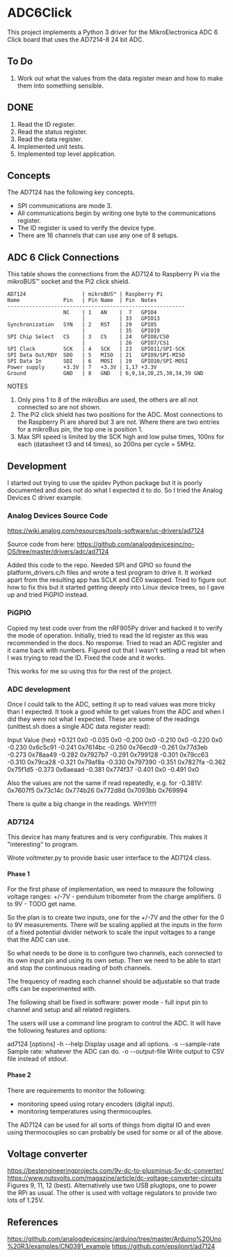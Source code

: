 # ADC6Click

This project implements a Python 3 driver for the MikroElectronica ADC 6 Click
board that uses the AD7214-8 24 bit ADC.

## To Do
1. Work out what the values from the data register mean and how to make them into something sensible.

## DONE
1. Read the ID register.
1. Read the status register.
1. Read the data register.
1. Implemented unit tests.
1. Implemented top level application.

## Concepts
The AD7124 has the following key concepts.

* SPI communications are mode 3.
* All communications begin by writing one byte to the communications
register.
* The ID register is used to verify the device type.
* There are 16 channels that can use any one of 8 setups.


## ADC 6 Click Connections

This table shows the connections from the AD7124 to Raspberry Pi via the
mikroBUS™ socket and the Pi2 click shield.

    AD7124                  | mikroBUS™ | Raspberry Pi
    Name              Pin   | Pin Name  | Pin  Notes
    ---------------------------------------------------------
                      NC    | 1   AN    |  7   GPIO4
                            |           | 33   GPIO13
    Synchronization   SYN   | 2   RST   | 29   GPIO5
                            |           | 35   GPIO19
    SPI Chip Select   CS    | 3   CS    | 24   GPIO8/CS0
                            |           | 26   GPIO7/CS1
    SPI Clock         SCK   | 4   SCK   | 23   GPIO11/SPI-SCK
    SPI Data Out/RDY  SDO   | 5   MISO  | 21   GPIO9/SPI-MISO
    SPI Data In       SDI   | 6   MOSI  | 19   GPIO10/SPI-MOSI
    Power supply      +3.3V | 7   +3.3V | 1,17 +3.3V
    Ground            GND   | 8   GND   | 6,9,14,20,25,30,34,39 GND

NOTES

1. Only pins 1 to 8 of the mikroBus are used, the others are all not
connected so are not shown.
1. The Pi2 click shield has two positions for the ADC.  Most connections
to the Raspberry Pi are shared but 3 are not.  Where there are two
entries for a mikroBus pin, the top one is position 1.
1. Max SPI speed is limited by the SCK high and low pulse times, 100ns
for each (datasheet t3 and t4 times), so 200ns per cycle = 5MHz.

## Development

I started out trying to use the spidev Python package but it is poorly
documented and does not do what I expected it to do.  So I tried the Analog
Devices C driver example.

### Analog Devices Source Code

https://wiki.analog.com/resources/tools-software/uc-drivers/ad7124

Source code from here:
https://github.com/analogdevicesinc/no-OS/tree/master/drivers/adc/ad7124

Added this code to the repo.  Needed SPI and GPIO so found the
platform_drivers.c/h files and wrote a test program to drive it.  It worked
apart from the resulting app has SCLK and CE0 swapped.  Tried to figure out how
to fix this but it started getting deeply into Linux device trees, so I gave up
and tried PiGPIO instead.

### PiGPIO

Copied my test code over from the nRF905Py driver and hacked it to verify the
mode of operation.  Initially, tried to read the Id register as this was
recommended in the docs.  No response.  Tried to read an ADC register and it
came back with numbers.  Figured out that I wasn't setting a read bit when I was
trying to read the ID.  Fixed the code and it works.

This works for me so using this for the rest of the project.

### ADC development

Once I could talk to the ADC, setting it up to read values was more tricky than
I expected.  It took a good while to get values from the ADC and when I did they
were not what I expected.  These are some of the readings (unittest.sh does a
single ADC data register read):

Input   Value (hex)
+0.121  0x0
-0.035  0x0
-0.200  0x0
-0.210  0x0
-0.220  0x0
-0.230  0x6c5c91
-0.241  0x7614bc
-0.250  0x76ecd9
-0.261  0x77d3eb
-0.273  0x78aa49
-0.282  0x7927b7
-0.291  0x799128
-0.301  0x79cc63
-0.310  0x79ca28
-0.321  0x79af8a
-0.330  0x797390
-0.351  0x7827fa
-0.362  0x75f1d5
-0.373  0x6aeaad
-0.381  0x774f37
-0.401  0x0
-0.491  0x0

Also the values are not the same if read repeatedly, e.g. for -0.381V:
0x7607f5
0x73c14c
0x774b26
0x772d8d
0x7093bb
0x769994

There is quite a big change in the readings.  WHY!!!!!

### AD7124

This device has many features and is very configurable.  This makes it
"interesting" to program.

Wrote voltmeter.py to provide basic user interface to the AD7124 class.



#### Phase 1

For the first phase of implementation, we need to measure the following voltage
ranges:
    +/-7V - pendulum tribometer from the charge amplifiers.
    0 to 9V - TODO get name.

So the plan is to create two inputs, one for the +/-7V and the other for the
0 to 9V measurements.  There will be scaling applied at the inputs in the form
of a fixed potential divider network to scale the input voltages to a range
that the ADC can use.

So what needs to be done is to configure two channels, each connected to
its own input pin and using its own setup.  Then we need to be able to start
and stop the continuous reading of both channels.

The frequency of reading each channel should be adjustable so that trade offs
can be experimented with.

The following shall be fixed in software:
 power mode - full
 input pin to channel and setup and all related registers.

The users will use a command line program to control the ADC. It will have the
following features and options:

ad7124 \[options\]
-h  --help          Display usage and all options.
-s  --sample-rate   Sample rate: whatever the ADC can do.
-o  --output-file   Write output to CSV file instead of stdout.

#### Phase 2

There are requirements to monitor the following:
 - monitoring speed using rotary encoders (digital input).
 - monitoring temperatures using thermocouples.

The AD7124 can be used for all sorts of things from digital IO and even using
thermocouples so can probably be used for some or all of the above.

## Voltage converter

https://bestengineeringprojects.com/9v-dc-to-plusminus-5v-dc-converter/
https://www.nutsvolts.com/magazine/article/dc-voltage-converter-circuits
Figures 9, 11, 12 (best).
Alternatively use two USB plugtops, one to power the RPi as usual.  The other
is used with voltage regulators to provide two lots of 1.25V.


## References
https://github.com/analogdevicesinc/arduino/tree/master/Arduino%20Uno%20R3/examples/CN0391_example
https://github.com/epsilonrt/ad7124
